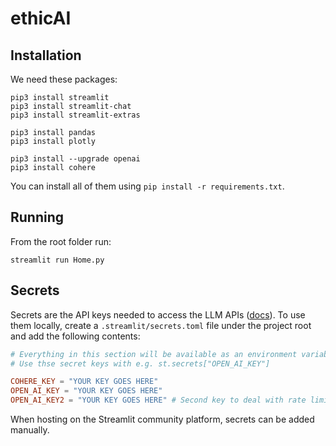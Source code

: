 # ethicAI

## Installation

We need these packages:
```
pip3 install streamlit
pip3 install streamlit-chat
pip3 install streamlit-extras

pip3 install pandas
pip3 install plotly

pip3 install --upgrade openai
pip3 install cohere
```

You can install all of them using `pip install -r requirements.txt`.

## Running

From the root folder run:

```
streamlit run Home.py
```


## Secrets

Secrets are the API keys needed to access the LLM APIs ([docs](https://docs.streamlit.io/streamlit-community-cloud/get-started/deploy-an-app/connect-to-data-sources/secrets-management)). To use them locally, create a `.streamlit/secrets.toml` file under the project root and add the following contents:

```toml
# Everything in this section will be available as an environment variable
# Use thse secret keys with e.g. st.secrets["OPEN_AI_KEY"]

COHERE_KEY = "YOUR KEY GOES HERE"
OPEN_AI_KEY = "YOUR KEY GOES HERE" 
OPEN_AI_KEY2 = "YOUR KEY GOES HERE" # Second key to deal with rate limits
```

When hosting on the Streamlit community platform, secrets can be added manually.